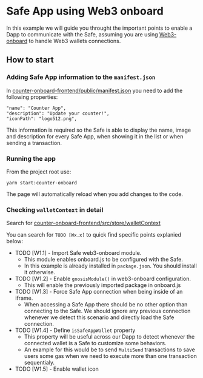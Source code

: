 # Safe App using Web3 onboard

In this example we will guide you throught the important points to enable a Dapp to communicate with the Safe, assuming you are using [Web3-onboard](https://docs.blocknative.com/onboard) to handle Web3 wallets connections.

## How to start

### Adding Safe App information to the `manifest.json`

In [counter-onboard-frontend/public/manifest.json](counter-onboard-frontend/public/manifest.json) you need to add the following properties:
```
"name": "Counter App",
"description": "Update your counter!",
"iconPath": "logo512.png",
```

This information is required so the Safe is able to display the name, image and description for every Safe App, when showing it in the list or when sending a transaction.

### Running the app

From the project root use:
```
yarn start:counter-onboard
```

The page will automatically reload when you add changes to the code.

### Checking `walletContext` in detail

Search for [counter-onboard-frontend/src/store/walletContext](counter-onboard-frontend/src/store/walletContext.tsx)

You can search for `TODO [Wx.x]` to quick find specific points explanied below:

 - TODO [W1.1] - Import Safe web3-onboard module.
    - This module enables onboard.js to be configured with the Safe.
    - In this example is already installed in `package.json`. You should install it otherwise.
 - TODO [W1.2] - Enable `gnosisModule()` in web3-onboard configuration.
    - This will enable the previously imported package in onboard.js
 - TODO [W1.3] - Force Safe App connection when being inside of an iframe.
    - When accessing a Safe App there should be no other option than connecting to the Safe. We should ignore any previous connection whenever we detect this scenario and directly load the Safe connection.
 - TODO [W1.4] - Define `isSafeAppWallet` property
    - This property will be useful across our Dapp to detect whenever the connected wallet is a Safe to customize some behaviors.
    - An example for this would be to send `MultiSend` transactions to save users some gas when we need to execute more than one transaction sequentialy.
 - TODO [W1.5] - Enable wallet icon
